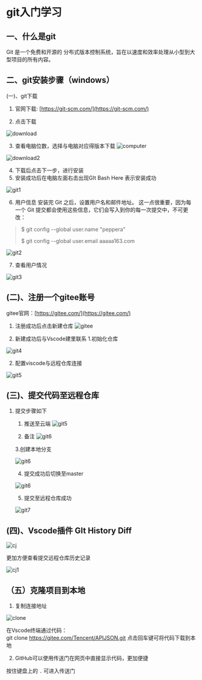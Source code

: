 # git入门学习
 
## 一、什么是git

Git 是一个免费和开源的 分布式版本控制系统，旨在以速度和效率处理从小型到大型项目的所有内容。

## 二、git安装步骤（windows）

(一)、git下载

1. 官网下载: [https://git-scm.com/](https://git-scm.com/)

2. 点击下载

![download](./src/01-Markdown-learning/image/download.png)

3. 查看电脑位数，选择与电脑对应得版本下载
![computer](./src/01-Markdown-learning/image/compng.png)

![download2](./src/01-Markdown-learning/image/download2.png)

4. 下载后点击下一步，进行安装
5. 安装成功后在电脑左面右击出现GIt Bash Here 表示安装成功
   
![git1](./src/01-Markdown-learning/image/az1.png)

6. 用户信息
安装完 Git 之后，设置用户名和邮件地址。 这一点很重要，因为每一个 Git 提交都会使用这些信息，它们会写入到你的每一次提交中，不可更改：

> $ git config --global user.name "peppera"
>
> $ git config --global user.email aaaaa163.com

![git2](./src/01-Markdown-learning/image/git%E6%B3%A8%E5%86%8C.png)

7. 查看用户情况

 ![git3](./src/01-Markdown-learning/image/git查看.png)

## (二)、注册一个gitee账号

gitee官网：[https://gitee.com/](https://gitee.com/)

1. 注册成功后点击新建仓库
   ![gitee](./src/01-Markdown-learning/image/gitee1.png)
 
2. 新建成功后与Vscode建里联系
   1.初始化仓库

![git4](./src/01-Markdown-learning/image/初始化·仓库.png)
   
   2. 配置viscode与远程仓库连接

   ![git5](./src/01-Markdown-learning/image/配置.png)

## (三)、提交代码至远程仓库

1. 提交步骤如下
   
   1. 推送至云端
   ![git5](./src/01-Markdown-learning/image/git4.png)
   
   2. 备注
   ![git6](./src/01-Markdown-learning/image/%E5%A4%87%E6%B3%A8.png)
   
   3.创建本地分支

   ![git6](./src/01-Markdown-learning/image/git5.png)
 
   4. 提交成功后切换至master <br>
   
   ![git6](./src/01-Markdown-learning/image/git6.png)

   5. 提交至远程仓库成功

   ![git7](./src/01-Markdown-learning/image/git7.png)

## (四)、Vscode插件 GIt History Diff

   ![cj](./src/01-Markdown-learning/image/cj.png)

   更加方便查看提交远程仓库历史记录

   ![cj1](./src/01-Markdown-learning/image/cj2.png)

## （五）克隆项目到本地

1. 复制连接地址

![clone](./src/01-Markdown-learning/image/clone.png)

在Vscode终端通过代码：<br>
git clone https://gitee.com/Tencent/APIJSON.git 点击回车键可将代码下载到本地

2. GitHub可以使用传送门在网页中直接显示代码，更加便捷

按住键盘上的 `.` 可进入传送门